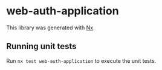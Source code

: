 # web-auth-application

This library was generated with [Nx](https://nx.dev).

## Running unit tests

Run `nx test web-auth-application` to execute the unit tests.
